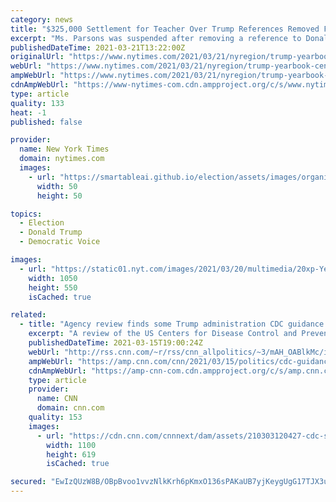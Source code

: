```yaml
---
category: news
title: "$325,000 Settlement for Teacher Over Trump References Removed From Yearbook"
excerpt: "Ms. Parsons was suspended after removing a reference to Donald J. Trump on a student’s shirt, an action that led to widespread news media attention and death threats, according to a lawsuit she filed against the school district. Ms. Parsons said she had ..."
publishedDateTime: 2021-03-21T13:22:00Z
originalUrl: "https://www.nytimes.com/2021/03/21/nyregion/trump-yearbook-censorship-settlement.html"
webUrl: "https://www.nytimes.com/2021/03/21/nyregion/trump-yearbook-censorship-settlement.html"
ampWebUrl: "https://www.nytimes.com/2021/03/21/nyregion/trump-yearbook-censorship-settlement.amp.html"
cdnAmpWebUrl: "https://www-nytimes-com.cdn.ampproject.org/c/s/www.nytimes.com/2021/03/21/nyregion/trump-yearbook-censorship-settlement.amp.html"
type: article
quality: 133
heat: -1
published: false

provider:
  name: New York Times
  domain: nytimes.com
  images:
    - url: "https://smartableai.github.io/election/assets/images/organizations/nytimes.com-50x50.jpg"
      width: 50
      height: 50

topics:
  - Election
  - Donald Trump
  - Democratic Voice

images:
  - url: "https://static01.nyt.com/images/2021/03/20/multimedia/20xp-YearbookCombo/20xp-YearbookCombo-facebookJumbo.jpg"
    width: 1050
    height: 550
    isCached: true

related:
  - title: "Agency review finds some Trump administration CDC guidance was not grounded in science or free from undue influence"
    excerpt: "A review of the US Centers for Disease Control and Prevention's Covid-19 guidance has found that some of the agency's guidance during the Trump administration was not grounded in science or free from undue influence, according to a statement from a CDC spokesperson.\n    \n"
    publishedDateTime: 2021-03-15T19:00:24Z
    webUrl: "http://rss.cnn.com/~r/rss/cnn_allpolitics/~3/mAH_OABlkMc/index.html"
    ampWebUrl: "https://amp.cnn.com/cnn/2021/03/15/politics/cdc-guidance-trump-administration-review/index.html"
    cdnAmpWebUrl: "https://amp-cnn-com.cdn.ampproject.org/c/s/amp.cnn.com/cnn/2021/03/15/politics/cdc-guidance-trump-administration-review/index.html"
    type: article
    provider:
      name: CNN
      domain: cnn.com
    quality: 153
    images:
      - url: "https://cdn.cnn.com/cnnnext/dam/assets/210303120427-cdc-super-tease.jpg"
        width: 1100
        height: 619
        isCached: true

secured: "EwIzQUzW8B/OBpBvoo1vvzNlkKrh6pKmxO136sPAKaUB7yjKeygUgG17TJX3u/Fqs1ku8Z1jfuPY4Er66DscoCPGBX/5we2o07glTF3GPvvO1E8gwnGlPLqbH3PRy5pLgtcS20NJ8HOND9x+xtuypxUS1UpjRdRc8WTgYisfWI/+LJw1QBJPvIBG23p/o5k9+e59f72tUSNCbcAW+d8tjaAzh54BV0FwwbaYj7CnHGia4An2xWBxeWJWjlfXUaQfWXHxoPJj3QFOhQhRYAxGbMCyScEKM7H6GSEy0uVZwe+nXPYbLkgHQC2VMczDZsSge8Nx5D+pUTRkp/83Rbaqe2f61qugkbPE02RMKE5oCBw=;vFbq7r4/NXDDK+B2GOQikg=="
---
```


